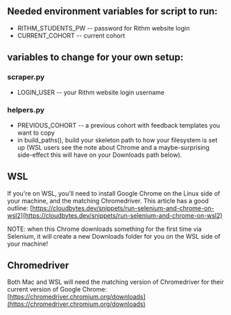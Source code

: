 ## Needed environment variables for script to run:

- RITHM_STUDENTS_PW -- password for Rithm website login
- CURRENT_COHORT -- current cohort

## variables to change for your own setup:

### scraper.py
- LOGIN_USER -- your Rithm website login username

### helpers.py
- PREVIOUS_COHORT -- a previous cohort with feedback templates you want to copy
- in build_paths(), build your skeleton path to how your filesystem is set up (WSL users see the note about Chrome and a maybe-surprising side-effect this will have on your Downloads path below).

## WSL
If you're on WSL, you'll need to install Google Chrome on the Linux side of your machine, and the matching Chromedriver. This article has a good outline: [https://cloudbytes.dev/snippets/run-selenium-and-chrome-on-wsl2](https://cloudbytes.dev/snippets/run-selenium-and-chrome-on-wsl2)

NOTE: when this Chrome downloads something for the first time via Selenium, it will create a new Downloads folder for you on the WSL side of your machine!  

## Chromedriver
Both Mac and WSL will need the matching version of Chromedriver for their current version of Google Chrome: [https://chromedriver.chromium.org/downloads](https://chromedriver.chromium.org/downloads)